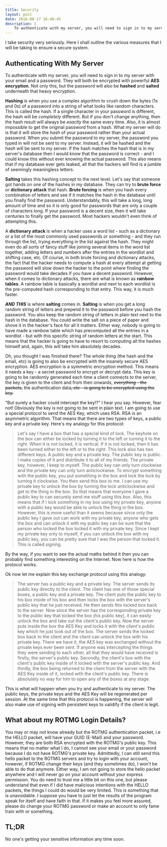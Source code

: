 ```yaml
---
title: Security
layout: post
date: 2016-08-17 16:40:45
description: |
    To authenticate with my server, you will need to sign in to my server with your email and a password. They will both be encrypted with powerful **AES encryption**. Not only this, but the password will also be **hashed** and **salted** underneath that heavy encryption. Also, every single packet that goes between you and the server will be AES encrypted.
---
```


I take security very seriously. Here I shall outline the various measures that I will be taking to ensure a secure system.

## Authenticating With My Server
To authenticate with my server, you will need to sign in to my server with your email and a password. They will both be encrypted with powerful **AES encryption**. Not only this, but the password will also be **hashed** and **salted** underneath that heavy encryption.

**Hashing** is when you use a complex algorithm to crush down the bytes (1s and 0s) of a password into a string of what looks like random characters. This is called the hash. If a single character in your password is different, the hash will be *completely* different. But if you don't change anything, then the hash result will always be *exactly* the same every time. Also, it is almost impossible to get the original password from a hash. What my server will do is that it will store the *hash* of your password rather than your actual password. When you submit the password to my server, the password you typed in will not be sent to my server. Instead, it will be hashed and the *hash* will be sent to my server. If the hash matches the hash that is in my server's database then I would know that the password is correct - and I could know this without ever knowing the actual password. This also means that if my database ever gets leaked, all that the hackers will find is a jumble of seemingly meaningless letters.

**Salting** takes this hashing concept to the next level. Let's say that someone got hands on one of the hashes in my database. They can try to **brute force** or **dictionary attack** that hash. **Brute forcing** is when you hash every combination of letters and see if it matches the hash in the database until you finally find the password. Understandably, this will take a long, long amount of time and so it is only good for passwords that are only a couple of characters long. If your password is a decent size, then it will take centuries to finally get the password. Most hackers wouldn't even think of attempting this.

A **dictionary attack** is when a hacker uses a word list - such as a dictionary or a list of the most commonly used passwords or something - and they run through the list, trying everything in the list against the hash. They might even do all sorts of fancy stuff like joining several items in the word list together, adding letters and numbers after the entries in the wordlist and shifting case, etc. Of course, in both brute forcing and dictionary attacks, the fact that the hacker needs to compute a hash at every attempt at getting the password will slow down the hacker to the point where finding the password would take decades if you have a decent password. However, when it comes to dictionary attacks, there are what is known as **rainbow tables**. A rainbow table is basically a wordlist and next to each wordlist is the pre-computed hash corresponding to that entry. This way, it is much faster.

***AND THIS*** is where **salting** comes in. **Salting** is when you get a long random string of letters and prepend it to the password before you hash the password. You also keep the random string of letters in plain text next to the hash in the database. You could write the salt on a piece of paper and shove it in the hacker's face for all it matters. Either way, nobody is going to have made a rainbow table which has precomputed all the entries in a wordlist - but with this specific string of random letters at the start. This means that the hacker is going to have to resort to computing all the hashes himself and, again, this will take him absolutely decades.

Oh, you thought I was finished there? The whole thing (the hash and the email, etc) is going to also be encrypted with the insanely secure AES encryption. AES encryption is a symmetric encryption method. This means it needs a key - a secret password to encrypt or decrypt data. This key is going to be randomly generated each time a client connects to the server, the key is given to the client and from then onwards, <del>everything - the packets,</del> the authentication data<del>, etc - <del> is going to be encrypted using the key.

"But surely a hacker could intercept the key!?" I hear you say. However, fear not! Obviously the key is not going to be sent in plain text. I am going to use a special protocol to send the AES Key, which uses RSA. RSA is an asymmetric algorithm. That means that there are two types of keys, a public key and a private key. Here's my analogy for this protocol:

> Let's say I have a box that has a special kind of lock. The keyhole on the box can either be locked by turning it to the left or turning it to the right. When it is not locked, it is vertical. If it is not locked, then it has been turned either to the left or to the right. This lock also has two different keys. A public key and a private key. The public key is public. I make copies of it and distribute it to all of my friends. The private key, however, I keep to myself. The public key can only turn clockwise and the private key can only turn anticlockwise. To encrypt something with the public key, you put something in the box and lock the lock by turning it clockwise. You then send this box to me. I can use my private key to unlock the box by turning the lock anticlockwise and get to the thing in the box. So that means that everyone I gave a public key to can securely send me stuff using this box. Also, this means that if I lock something in my box using my private key, anyone with a public key would be able to unlock the thing in the box. However, this is more useful than it seems because since only the public key I gave out can work with my private key, anyone who gets the box and can unlock it with my public key can be sure that the person who locked the box locked it with my private key. Since I kept my private key only to myself, if you can unlock the box with my public key, you can be pretty sure that I was the person that locked it. This is called signing.

By the way, if you want to see the actual maths behind it then you can probably find something interesting on the Internet. Now here is how the protocol works.

Ok now let me explain this key exchange protocol using this analogy:

> The server has a public key and a private key. The server sends its public key directly to the client. The client has one of those special boxes, a public key and a private key. The client puts the public key to his box inside of his box and then locks the box with the server's public key that he just received. He then sends this locked box back to the server. Now since the server has the corresponding private key to the public key that locked the box (his public key), it can easily unlock the box and take out the client's public key. Now the server puts inside the box the AES Key and locks it with the client's public key which he just took out of the box. The server sends the locked box back to the client and the client can unlock the box with his private key. There we have it, the AES key was exchanged without the private keys ever been sent. If anyone was intercepting the things they were sending to each other, all that they would have received is firstly, the server's public key. Secondly, the client's box with the client's public key inside of it locked with the server's public key. And thirdly, the box being returned to the client from the server with the AES Key inside of it, locked with the client's public key. There is absolutely no way for him to open any of the boxes at any stage.

This is what will happen when you try and authenticate to my server. The public keys, the private keys and the AES Key will be regenerated per session. At the same time that this protocol is happening, the server will also make use of signing with persistent keys to validify if the client is legit.

## What about my ROTMG Login Details?
You may or may not know already but the ROTMG authentication packet, i.e the HELLO packet, will have your GUID (E-Mail) and your password. However, they are both RSA encrypted with the ROTMG's public key. This means that no matter what I do, I cannot see your email or your password because I do not have ROTMG's private key. Admittedly, I can still send this hello packet to the ROTMG servers and try to login with your account, however, if ROTMG change their keys (and they sometimes do), I won't be able to do that anymore. Either way, I am not going to store the hello packet anywhere and I will never go on your account without your express permission. You do need to trust me a little bit on this one, but please understand that even if I did have malicious intentions with the HELLO packets, the things I could do would be very limited. This is something that is unavoidable. I suppose you have to just let the results of the program speak for itself and have faith in that. If it makes you feel more assured, please do change your ROTMG password or make an account to only fame train with or something.

## TL;DR
No one's getting your sensitive information any time soon.